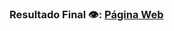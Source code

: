 ### Resultado Final 👁️:  [Página Web](https://davi-perdigao.github.io/Desafios_DIO/Estacionamento/)
